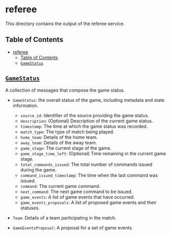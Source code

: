 # referee

This directory contains the output of the referee service.

## Table of Contents

- [referee](#referee)
  - [Table of Contents](#table-of-contents)
  - [`GameStatus`](#gamestatus)

## [`GameStatus`](referee.proto)

A collection of messages that compose the game status.

- `GameStatus`: the overall status of the game, including metadata and state information.
  - `source_id`: Identifier of the source providing the game status.
  - `description`: (Optional) Description of the current game status.
  - `timestamp`: The time at which the game status was recorded.
  - `match_type`: The type of match being played.
  - `home_team`: Details of the home team.
  - `away_team`: Details of the away team.
  - `game_stage`: The current stage of the game.
  - `game_stage_time_left`: (Optional) Time remaining in the current game stage.
  - `total_commands_issued`: The total number of commands issued during the game.
  - `command_issued_timestamp`: The time when the last command was issued.
  - `command`: The current game command.
  - `next_command`: The next game command to be issued.
  - `game_events`: A list of game events that have occurred.
  - `game_events_proposals`: A list of proposed game events and their statuses.

- `Team`:  Details of a team participating in the match.

- `GameEventsProposal`: A proposal for a set of game events.